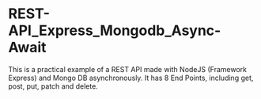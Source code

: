 # REST-API_Express_Mongodb_Async-Await
This is a practical example of a REST API made with NodeJS (Framework Express) and Mongo DB asynchronously. It has 8 End Points, including get, post, put, patch and delete.
